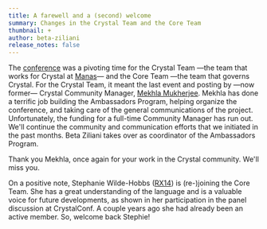 ```yaml
---
title: A farewell and a (second) welcome
summary: Changes in the Crystal Team and the Core Team
thumbnail: +
author: beta-ziliani
release_notes: false
---
```


The [conference](/events/2023-crystal-berlin) was a pivoting time for the Crystal Team —the team that works for Crystal at [Manas](https://manas.tech)— and the Core Team —the team that governs Crystal. For the Crystal Team, it meant the last event and posting by —now former— Crystal Community Manager, [Mekhla Mukherjee](https://www.linkedin.com/in/mekhla-mukherjee/). Mekhla has done a terrific job building the Ambassadors Program, helping organize the conference, and taking care of the general communications of the project. Unfortunately, the funding for a full-time Community Manager has run out.
We'll continue the community and communication efforts that we initiated in the past months. Beta Ziliani takes over as coordinator of the Ambassadors Program.

Thank you Mekhla, once again for your work in the Crystal community. We'll miss you.

On a positive note, Stephanie Wilde-Hobbs ([RX14](https://github.com/RX14)) is (re-)joining the Core Team. She has a great understanding of the language and is a valuable voice for future developments, as shown in her participation in the panel discussion at CrystalConf.
A couple years ago she had already been an active member. So, welcome back Stephie!
